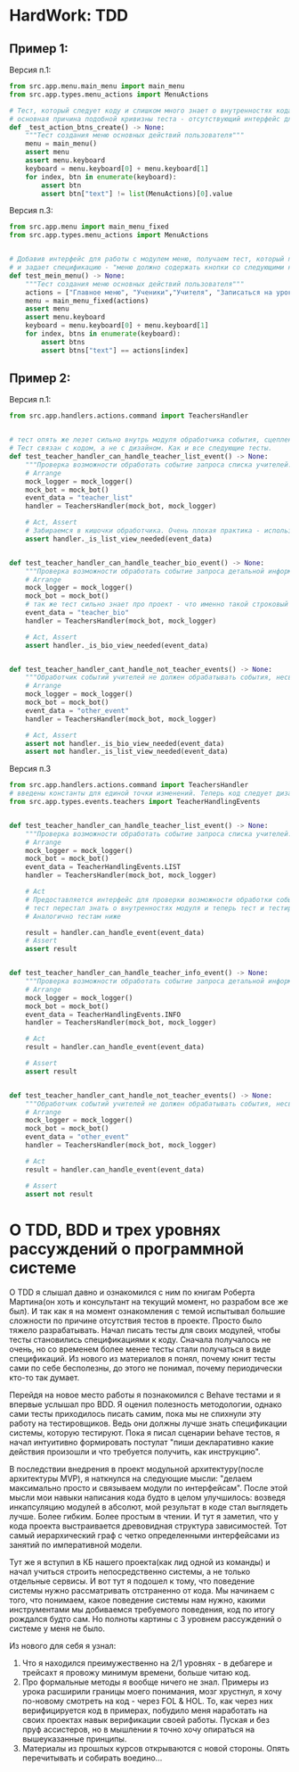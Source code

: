 # HardWork: TDD

## Пример 1:


Версия п.1:
```python
from src.app.menu.main_menu import main_menu
from src.app.types.menu_actions import MenuActions

# Тест, который следует коду и слишком много знает о внутренностях кода из-за использования MenuActions перечисления
# основная причина подобной кривизны теста - отсутствующий интерфейс для модуля создания главного меню
def _test_action_btns_create() -> None:
    """Тест создания меню основных действий пользователя"""
    menu = main_menu()
    assert menu
    assert menu.keyboard
    keyboard = menu.keyboard[0] + menu.keyboard[1]
    for index, btn in enumerate(keyboard):
        assert btn
        assert btn["text"] != list(MenuActions)[0].value
```

Версия п.3:
```python
from src.app.menu import main_menu_fixed
from src.app.types.menu_actions import MenuActions


# Добавив интерфейс для работы с модулем меню, получаем тест, который перестает знать о внутренностях модуля
# и задает спецификацию - "меню должно содержать кнопки со следующими названиями"
def test_mein_menu() -> None:
    """Тест создания меню основных действий пользователя"""
    actions = ["Главное меню", "Ученики","Учителя", "Записаться на урок"]
    menu = main_menu_fixed(actions)
    assert menu
    assert menu.keyboard
    keyboard = menu.keyboard[0] + menu.keyboard[1]
    for index, btns in enumerate(keyboard):
        assert btns
        assert btns["text"] == actions[index]
```

## Пример 2:

Версия п.1:
```python
from src.app.handlers.actions.command import TeachersHandler


# тест опять же лезет сильно внутрь модуля обработчика события, сцеплен с ним.
# Тест связан с кодом, а не с дизайном. Как и все следующие тесты.
def test_teacher_handler_can_handle_teacher_list_event() -> None:
    """Проверка возможности обработать событие запроса списка учителей."""
    # Arrange
    mock_logger = mock_logger()
    mock_bot = mock_bot()
    event_data = "teacher_list"
    handler = TeachersHandler(mock_bot, mock_logger)

    # Act, Assert
    # Забираемся в кишочки обработчика. Очень плохая практика - использовать снаружи защищенные методы.
    assert handler._is_list_view_needed(event_data)


def test_teacher_handler_can_handle_teacher_bio_event() -> None:
    """Проверка возможности обработать событие запроса детальной информации учителя."""
    # Arrange
    mock_logger = mock_logger()
    mock_bot = mock_bot()
    # так же тест сильно знает про проект - что именно такой строковый литерал используется в проекте. Стоит добавить константы на уровне проекта, конкретнее в модуле обработчика.
    event_data = "teacher_bio"
    handler = TeachersHandler(mock_bot, mock_logger)

    # Act, Assert
    assert handler._is_bio_view_needed(event_data)


def test_teacher_handler_cant_handle_not_teacher_events() -> None:
    """Обработчик событий учителей не должен обрабатывать события, несвязанные с учителем"""
    # Arrange
    mock_logger = mock_logger()
    mock_bot = mock_bot()
    event_data = "other_event"
    handler = TeachersHandler(mock_bot, mock_logger)

    # Act, Assert
    assert not handler._is_bio_view_needed(event_data)
    assert not handler._is_list_view_needed(event_data)

```

Версия п.3
```python
from src.app.handlers.actions.command import TeachersHandler
# введены константы для единой точки изменений. Теперь код следует дизайну проекта.
from src.app.types.events.teachers import TeacherHandlingEvents


def test_teacher_handler_can_handle_teacher_list_event() -> None:
    """Проверка возможности обработать событие запроса списка учителей."""
    # Arrange
    mock_logger = mock_logger()
    mock_bot = mock_bot()
    event_data = TeacherHandlingEvents.LIST
    handler = TeachersHandler(mock_bot, mock_logger)

    # Act
    # Предоставляется интерфейс для проверки возможности обработки события.
    # тест перестал знать о внутренностях модуля и теперь тест и тестируемый модуль связанны через интерфейс модуля.
    # Аналогично тестам ниже

    result = handler.can_handle_event(event_data)
    # Assert
    assert result


def test_teacher_handler_can_handle_teacher_info_event() -> None:
    """Проверка возможности обработать событие запроса детальной информации учителя."""
    # Arrange
    mock_logger = mock_logger()
    mock_bot = mock_bot()
    event_data = TeacherHandlingEvents.INFO
    handler = TeachersHandler(mock_bot, mock_logger)

    # Act
    result = handler.can_handle_event(event_data)

    # Assert
    assert result


def test_teacher_handler_cant_handle_not_teacher_events() -> None:
    """Обработчик событий учителей не должен обрабатывать события, несвязанные с учителем"""
    # Arrange
    mock_logger = mock_logger()
    mock_bot = mock_bot()
    event_data = "other_event"
    handler = TeachersHandler(mock_bot, mock_logger)

    # Act
    result = handler.can_handle_event(event_data)

    # Assert
    assert not result

```

# О TDD, BDD и трех уровнях рассуждений о программной системе

О TDD я слышал давно и ознакомился с ним по книгам Роберта Мартина(он хоть и консультант на текущий момент, но разрабом
все же был). И так как я на момент ознакомления с темой испытывал большие сложности по причине отсутствия тестов в 
проекте. Просто было тяжело разрабатывать. Начал писать тесты для своих модулей, чтобы тесты становились спецификациями
к коду. Сначала получалось не очень, но со временем более менее тесты стали получаться в виде спецификаций. Из нового из
материалов я понял, почему юнит тесты сами по себе бесполезны, до этого не понимал, почему периодически кто-то так 
думает.

Перейдя на новое место работы я познакомился с Behave тестами и я впервые услышал про BDD. Я оценил полезность 
методологии, однако сами тесты приходилось писать самим, пока мы не спихнули эту работу на тестировщиков. Ведь они
должны лучше знать спецификации системы, которую тестируют. Пока я писал сценарии behave тестов, я начал интуитивно
формировать постулат "пиши декларативно какие действия произошли и что требуется получить, как инструкцию". 

В последствии внедрения в проект модульной архитектуру(после архитектуры MVP), я наткнулся на следующие мысли: "делаем 
максимально просто и связываем модули по интерфейсам". После этой мысли мои навыки написания кода будто в целом 
улучшилось: возведя инкапсуляцию модулей в абсолют, мой результат в коде стал выглядеть лучше. Более гибким. Более
простым в чтении. И тут я заметил, что у кода проекта выстраивается древовидная структура зависимостей. Тот самый
иерархический граф с четко определенными интерфейсами из занятий по императивной модели.

Тут же я вступил в КБ нашего проекта(как лид одной из команды) и начал учиться строить непосредственно системы, а не 
только отдельные сервисы. И вот тут я подошел к тому, что поведение системы нужно рассматривать отстраненно от кода.
Мы начинаем с того, что понимаем, какое поведение системы нам нужно, какими инструментами мы добиваемся требуемого 
поведения, код по итогу рождался будто сам. Но полноты картины с 3 уровнем рассуждений о системе у меня не было.

Из нового для себя я узнал:
1) Что я находился преимужественно на 2/1 уровнях - в дебагере и трейсахт я провожу минимум времени, больше читаю код.
2) Про формальные методы я вообще ничего не знал. Примеры из урока расширили границы моего понимания, мозг хрустнул, 
я хочу по-новому смотреть на код - через FOL & HOL. То, как через них верифицируется код в примерах, побудило меня
наработать на своих проектах навык верификации своей работы. Пуская и без пруф ассистеров, но в мышлении я точно хочу
опираться на вышеуказанные принципы.
3) Материалы из прошлых курсов открываются с новой стороны. Опять перечитывать и собирать воедино...